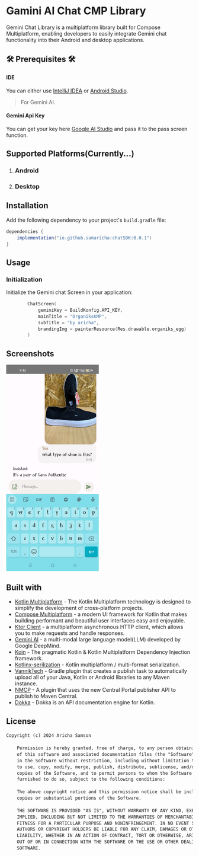 
# Gamini AI Chat CMP Library
Gemini Chat Library is a multiplatform library built for Compose Multiplatform, enabling developers to easily 
integrate Gemini chat functionality into their Android and desktop applications.

## 🛠️ Prerequisites 🛠️
#### IDE
You can either use [IntelliJ IDEA](https://www.jetbrains.com/idea/) or [Android Studio](https://developer.android.com/studio/).


> For Gemini AI.
#### Gemini Api Key
You can get your key here [Google AI Studio](https://makersuite.google.com/app/prompts/new_freeform) and pass it to the pass screen function.


## Supported Platforms(Currently...)
1. ### Android
2. ### Desktop


## Installation

Add the following dependency to your project's `build.gradle` file:

```gradle
dependencies {
    implementation("io.github.samaricha:chatSDK:0.0.1")
}
```  

## Usage

### Initialization

Initialize the Gemini chat Screen in your application:

```kotlin
        ChatScreen(
            geminiKey = BuildKonfig.API_KEY,
            mainTitle = "OrganiksKMP",
            subTitle = "by aricha",
            brandingImg = painterResource(Res.drawable.organiks_egg)
        )
```




## Screenshots
<img src="art/gemini_chat_sdk.jpeg"  width="250"/>  


## Built with
- [Kotlin Multiplatform](https://kotlinlang.org/docs/multiplatform.html) - The Kotlin Multiplatform technology is designed to simplify the development of cross-platform projects.
- [Compose Multiplatform](https://www.jetbrains.com/lp/compose-multiplatform/) -  a modern UI framework for Kotlin that makes building performant and beautiful user interfaces easy and enjoyable.
- [Ktor Client](https://ktor.io/docs/getting-started-ktor-client.html) -  a multiplatform asynchronous HTTP client, which allows you to make requests and handle responses.
- [Gemini AI](https://deepmind.google/technologies/gemini) - a multi-modal large language model(LLM) developed by Google DeepMind.
- [Koin](https://insert-koin.io/) - The pragmatic Kotlin & Kotlin Multiplatform Dependency Injection framework.
- [Kotlinx-serilization](https://github.com/Kotlin/kotlinx.serialization) - Kotlin multiplatform / multi-format serialization.
- [VannikTech](https://github.com/vanniktech/gradle-maven-publish-plugin) - Gradle plugin that creates a publish task to automatically upload all 
of your Java, Kotlin or Android libraries to any Maven instance.
- [NMCP](https://github.com/GradleUp/nmcp) - A plugin that uses the new Central Portal publisher API to publish to Maven Central.
- [Dokka](https://github.com/Kotlin/dokka) - Dokka is an API documentation engine for Kotlin.




## License
```xml
Copyright (c) 2024 Aricha Samson

    Permission is hereby granted, free of charge, to any person obtaining a copy
    of this software and associated documentation files (the "Software"), to deal
    in the Software without restriction, including without limitation the rights
    to use, copy, modify, merge, publish, distribute, sublicense, and/or sell
    copies of the Software, and to permit persons to whom the Software is
    furnished to do so, subject to the following conditions:

    The above copyright notice and this permission notice shall be included in all
    copies or substantial portions of the Software.

    THE SOFTWARE IS PROVIDED "AS IS", WITHOUT WARRANTY OF ANY KIND, EXPRESS OR
    IMPLIED, INCLUDING BUT NOT LIMITED TO THE WARRANTIES OF MERCHANTABILITY,
    FITNESS FOR A PARTICULAR PURPOSE AND NONINFRINGEMENT. IN NO EVENT SHALL THE
    AUTHORS OR COPYRIGHT HOLDERS BE LIABLE FOR ANY CLAIM, DAMAGES OR OTHER
    LIABILITY, WHETHER IN AN ACTION OF CONTRACT, TORT OR OTHERWISE, ARISING FROM,
    OUT OF OR IN CONNECTION WITH THE SOFTWARE OR THE USE OR OTHER DEALINGS IN THE
    SOFTWARE.
```  

  
